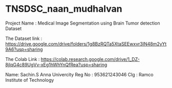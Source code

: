 # TNSDSC_naan_mudhalvan

Project Name :
Medical Image Segmentation using Brain Tumor detection Dataset

The Dataset link : 
https://drive.google.com/drive/folders/1g8BzRQTa5XtaSEEwxvr3IN48m2yYt9A6?usp=sharing

The Colab Link :
https://colab.research.google.com/drive/1_DZ-8jlqG4c89UgVv-xEg1hWhYnQfRea?usp=sharing

Name: Sachin.S
   Anna Univercity Reg No : 953621243046
   Clg : Ramco Institute of Technology

